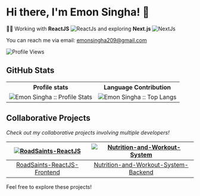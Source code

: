 # Hi there, I'm Emon Singha! 👋

👨‍💻 Working with **ReactJS** ![ReactJs](https://img.icons8.com/color/16/000000/react-native.png) and exploring **Next.js** ![NextJs](https://img.icons8.com/color/16/000000/nextjs.png)

You can reach me via email: [emonsingha209@gmail.com](mailto:emonsingha209@gmail.com)

![Profile Views](https://komarev.com/ghpvc/?username=emonsingha209&color=grey&style=for-the-badge)

## GitHub Stats
<p align="center">
   <table>
      <tr>
         <th>Profile stats</th>
         <th>Language Contribution</th>
      </tr>
      <tr>
         <td><img alt="Emon Singha :: Profile Stats" src="https://github-readme-stats.vercel.app/api?username=emonsingha209&show_icons=true&theme=dark"></td>
         <td><img alt="Emon Singha :: Top Langs" src="https://github-readme-stats.vercel.app/api/top-langs/?username=emonsingha209&langs_count=10&theme=tokyonight&layout=compact&hide=html"></td>
      </tr>
   </table>
</p>

## Collaborative Projects
*Check out my collaborative projects involving multiple developers!*

| [![RoadSaints-ReactJS](https://github-readme-stats.vercel.app/api/pin/?username=AdibAhmed317&repo=RoadSaints-ReactJS&theme=dark)](https://github.com/AdibAhmed317/RoadSaints-ReactJS) | [![Nutrition-and-Workout-System](https://github-readme-stats.vercel.app/api/pin/?username=Ratul41Bhatt&repo=Nutrition-and-Workout-System&theme=dark)](https://github.com/Ratul41Bhatt/Nutrition-and-Workout-System) |
|:---:|:---:|
| [RoadSaints-ReactJS-Frontend](https://github.com/AdibAhmed317/RoadSaints-ReactJS) | [Nutrition-and-Workout-System-Backend](https://github.com/Ratul41Bhatt/Nutrition-and-Workout-System) |

Feel free to explore these projects!

